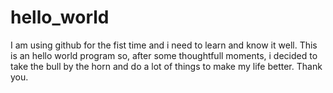 # hello_world
I am using github for the fist time and i need to learn and know it well. This is an hello world program
so, after some thoughtfull moments, i decided to take the bull by the horn and do a lot of things to make my life better. Thank you.
